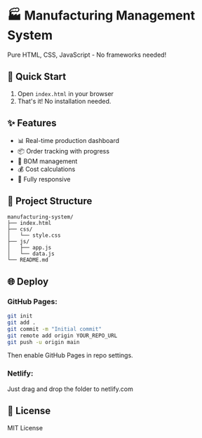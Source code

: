 # 🏭 Manufacturing Management System

Pure HTML, CSS, JavaScript - No frameworks needed!

## 🚀 Quick Start

1. Open `index.html` in your browser
2. That's it! No installation needed.

## ✨ Features

- 📊 Real-time production dashboard
- 📦 Order tracking with progress
- 🔧 BOM management
- 💰 Cost calculations
- 📱 Fully responsive

## 📂 Project Structure

```
manufacturing-system/
├── index.html
├── css/
│   └── style.css
├── js/
│   ├── app.js
│   └── data.js
└── README.md
```

## 🌐 Deploy

### GitHub Pages:
```bash
git init
git add .
git commit -m "Initial commit"
git remote add origin YOUR_REPO_URL
git push -u origin main
```

Then enable GitHub Pages in repo settings.

### Netlify:
Just drag and drop the folder to netlify.com

## 📝 License

MIT License

